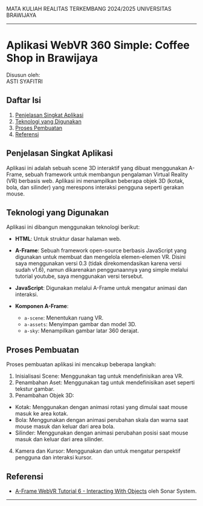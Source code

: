 MATA KULIAH REALITAS TERKEMBANG 2024/2025 UNIVERSITAS BRAWIJAYA

---

# Aplikasi WebVR 360 Simple: Coffee Shop in Brawijaya

Disusun oleh:  
ASTI SYAFITRI

## Daftar Isi
1. [Penjelasan Singkat Aplikasi](#penjelasan-singkat-aplikasi)  
2. [Teknologi yang Digunakan](#teknologi-yang-digunakan)  
3. [Proses Pembuatan](#proses-pembuatan)
4.  [Referensi](#referensi)  

## Penjelasan Singkat Aplikasi
Aplikasi ini adalah sebuah scene 3D interaktif yang dibuat menggunakan A-Frame, sebuah framework untuk membangun pengalaman Virtual Reality (VR) berbasis web. Aplikasi ini menampilkan beberapa objek 3D (kotak, bola, dan silinder) yang merespons interaksi pengguna seperti gerakan mouse.

## Teknologi yang Digunakan
Aplikasi ini dibangun menggunakan teknologi berikut:
- **HTML**: Untuk struktur dasar halaman web.
- **A-Frame**: Sebuah framework open-source berbasis JavaScript yang digunakan untuk membuat dan mengelola elemen-elemen VR. Disini saya menggunakan versi 0.3 (tidak direkomendasikan karena versi sudah v1.6), namun dikarenakan penggunaannya yang simple melalui tutorial youtube, saya menggunakan versi tersebut.
- **JavaScript**: Digunakan melalui A-Frame untuk mengatur animasi dan interaksi.

- **Komponen A-Frame**:
  - `a-scene`: Menentukan ruang VR.
  - `a-assets`: Menyimpan gambar dan model 3D.
  - `a-sky`: Menampilkan gambar latar 360 derajat.

## Proses Pembuatan
Proses pembuatan aplikasi ini mencakup beberapa langkah:
1. Inisialisasi Scene: Menggunakan tag <a-scene> untuk mendefinisikan area VR.
2. Penambahan Aset: Menggunakan tag <a-assets> untuk mendefinisikan aset seperti tekstur gambar.
3. Penambahan Objek 3D:
  - Kotak: Menggunakan <a-box> dengan animasi rotasi yang dimulai saat mouse masuk ke area kotak.
  - Bola: Menggunakan <a-sphere> dengan animasi perubahan skala dan warna saat mouse masuk dan keluar dari area bola.
  - Silinder: Menggunakan <a-cylinder> dengan animasi perubahan posisi saat mouse masuk dan keluar dari area silinder.
4. Kamera dan Kursor: Menggunakan <a-camera> dan <a-cursor> untuk mengatur perspektif pengguna dan interaksi kursor.



## Referensi
- [A-Frame WebVR Tutorial 6 - Interacting With Objects](https://www.youtube.com/watch?v=yM89f0GLzB0&t=228s) oleh Sonar System.

---
